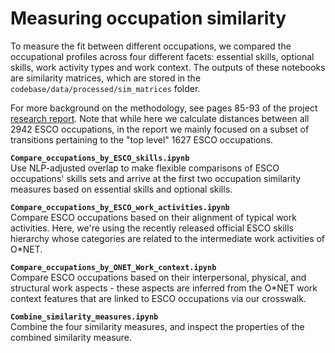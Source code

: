 # Measuring occupation similarity

To measure the fit between different occupations, we compared the occupational profiles across four different facets: essential skills, optional skills, work activity types and work context. The outputs of these notebooks are similarity matrices, which are stored in the `codebase/data/processed/sim_matrices` folder.

For more background on the methodology, see pages 85-93 of the project [research report](https://www.nesta.org.uk/report/mapping-career-causeways-supporting-workers-risk/). Note that while here we calculate distances between all 2942 ESCO occupations, in the report we mainly focused on a subset of transitions pertaining to the "top level" 1627 ESCO occupations.

**`Compare_occupations_by_ESCO_skills.ipynb`**  
Use NLP-adjusted overlap to make flexible comparisons of ESCO occupations' skills sets and arrive at the first two occupation similarity measures based on essential skills and optional skills.

**`Compare_occupations_by_ESCO_work_activities.ipynb`**  
Compare ESCO occupations based on their alignment of typical work activities. Here, we're using the recently released official ESCO skills hierarchy whose categories are related to the intermediate work activities of O*NET.

**`Compare_occupations_by_ONET_Work_context.ipynb`**  
Compare ESCO occupations based on their interpersonal, physical, and structural work aspects - these aspects are inferred from the O*NET work context features that are linked to ESCO occupations via our crosswalk.

**`Combine_similarity_measures.ipynb`**  
Combine the four similarity measures, and inspect the properties of the combined similarity measure.
